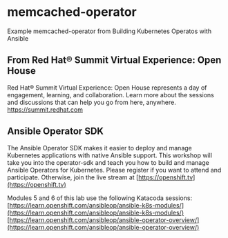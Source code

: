 # memcached-operator

Example memcached-operator from Building Kubernetes Operatos with Ansible

## From Red Hat® Summit Virtual Experience: Open House

Red Hat® Summit Virtual Experience: Open House represents a day of engagement, learning, and collaboration. Learn more about the sessions and discussions that can help you go from here, anywhere. https://summit.redhat.com

## Ansible Operator SDK

The Ansible Operator SDK makes it easier to deploy and manage Kubernetes applications with native Ansible support. This workshop will take you into the operator-sdk and teach you how to build and manage Ansible Operators for Kubernetes. Please register if you want to attend and participate. Otherwise, join the live stream at [https://openshift.tv](https://openshift.tv)

Modules 5 and 6 of this lab use the following Katacoda sessions:
[https://learn.openshift.com/ansibleop/ansible-k8s-modules/](https://learn.openshift.com/ansibleop/ansible-k8s-modules/)
[https://learn.openshift.com/ansibleop/ansible-operator-overview/](https://learn.openshift.com/ansibleop/ansible-operator-overview/)

